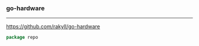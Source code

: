 ### go-hardware
---
https://github.com/rakyll/go-hardware

```go
package repo
```

```
```

```
```


